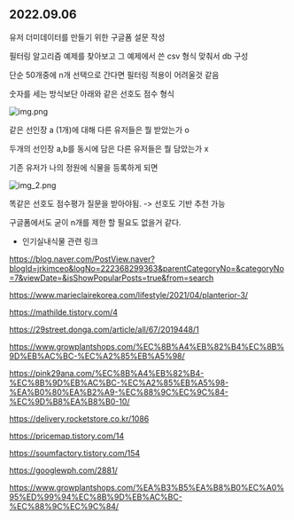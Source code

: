 
## 2022.09.06

유저 더미데이터를 만들기 위한 구글폼 설문 작성

필터링 알고리즘 예제를 찾아보고
그 예제에서 쓴 csv 형식 맞춰서 db 구성

단순 50개중에 n개 선택으로 간다면 필터링 적용이 어려울것 같음

숫자를 세는 방식보단 아래와 같은 선호도 점수 형식

![img.png](img.png)

같은 선인장 a (1개)에 대해 다른 유저들은 뭘 받았는가 o

두개의 선인장 a,b를 동시에 담은 다른 유저들은 뭘 담았는가 x

기존 유저가 나의 정원에 식물을 등록하게 되면 

![img_2.png](img_2.png)

똑같은 선호도 점수평가 질문을 받아야됨. -> 선호도 기반 추천 가능

구글폼에서도 굳이 n개를 제한 할 필요도 없을거 같다.

- 인기실내식물 관련 링크

https://blog.naver.com/PostView.naver?blogId=jrkimceo&logNo=222368299363&parentCategoryNo=&categoryNo=7&viewDate=&isShowPopularPosts=true&from=search

https://www.marieclairekorea.com/lifestyle/2021/04/planterior-3/

https://mathilde.tistory.com/4

https://29street.donga.com/article/all/67/2019448/1

https://www.growplantshops.com/%EC%8B%A4%EB%82%B4%EC%8B%9D%EB%AC%BC-%EC%A2%85%EB%A5%98/

https://pink29ana.com/%EC%8B%A4%EB%82%B4-%EC%8B%9D%EB%AC%BC-%EC%A2%85%EB%A5%98-%EA%B0%80%EA%B2%A9-%EC%88%9C%EC%9C%84-%EC%9D%B8%EA%B8%B0-10/

https://delivery.rocketstore.co.kr/1086

https://pricemap.tistory.com/14

https://soumfactory.tistory.com/154

https://googlewph.com/2881/

https://www.growplantshops.com/%EA%B3%B5%EA%B8%B0%EC%A0%95%ED%99%94%EC%8B%9D%EB%AC%BC-%EC%88%9C%EC%9C%84/
